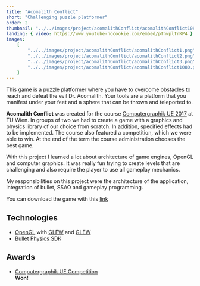 ```yaml
---
title: "Acomalith Conflict"
short: "Challenging puzzle platformer"
order: 2
thumbnail: "../../images/project/acomalithConflict/acomalithConflict1080.png"
landing: { video: https://www.youtube-nocookie.com/embed/pTnwplTrKP4 }
images:
    [
        "../../images/project/acomalithConflict/acomalithConflict1.png",
        "../../images/project/acomalithConflict/acomalithConflict2.png",
        "../../images/project/acomalithConflict/acomalithConflict3.png",
        "../../images/project/acomalithConflict/acomalithConflict1080.png",
    ]
---
```


This game is a puzzle platformer where you have to overcome obstacles to reach and defeat the evil Dr. Acomalith. Your tools are a platform that you manifest under your feet and a sphere that can be thrown and teleported to. 

**Acomalith Conflict** was created for the course [Computergraphik UE 2017](https://www.cg.tuwien.ac.at/courses/CG23/UE.html) at TU Wien. In groups of two we had to create a game with a graphics and physics library of our choice from scratch. In addition, specified effects had to be implemented. The course also featured a competition, which we were able to win. At the end of the term the course administration chooses the best game. 

With this project I learned a lot about architecture of game engines, OpenGL and computer graphics. It was really fun trying to create levels that are challenging and also require the player to use all gameplay mechanics.

My responsibilities on this project were the architecture of the application, integration of bullet, SSAO and gameplay programming. 

You can download the game with this [link](https://www.cg.tuwien.ac.at/courses/CG23/HallOfFame/2017/games/executable2-acomalithconflict.zip)

<bs-row>

<bs-col>

## Technologies

-   [OpenGL](https://www.opengl.org/) with [GLFW](https://www.glfw.org/) and [GLEW](http://glew.sourceforge.net/)
-   [Bullet Physics SDK](https://github.com/bulletphysics/bullet3)

</bs-col>

<bs-col>

## Awards

-   [Computergraphik UE Competition](https://www.cg.tuwien.ac.at/courses/CG23/HallOfFame/2017/)  
    **Won!**

</bs-col>

</bs-row>
